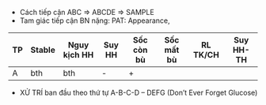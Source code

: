 - Cách tiếp cận ABC => ABCDE => SAMPLE
- Tam giác tiếp cận BN nặng: PAT: Appearance, 

| TP  | Stable | Nguy kịch HH | Suy HH | Sốc còn bù | Sốc mất bù | RL TK/CH | Suy HH-TH |
| --- | ------ | ------------ | ------ | ---------- | ---------- | -------- | --------- |
| A   | bth    | bth          | -      | +          |            |          |           |


- XỬ TRÍ ban đầu theo thứ tự A-B-C-D – DEFG (Don’t Ever Forget Glucose)